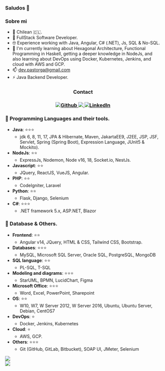 ### Saludos 👋

<!--
**PauloAstorga/PauloAstorga** is a ✨ _special_ ✨ repository because its `README.md` (this file) appears on your GitHub profile.
Here are some ideas to get you started:

- 🔭 I’m currently working on ...
- 🌱 I’m currently learning ...
- 👯 I’m looking to collaborate on ...
- 🤔 I’m looking for help with ...
- 💬 Ask me about ...
- 📫 How to reach me: ...
- 😄 Pronouns: ...
- ⚡ Fun fact: ...
-->
### Sobre mi
- 📍 Chilean 🇨🇱.
- 🏢 FullStack Software Developer.
- 🤓 Experience working with Java, Angular, C# (.NET), Js, SQL & No-SQL.
- 🌱 I'm currently learning about Hexagonal Architecture, Functional Programming in Haskell, getting a deeper knowledge in NodeJs, and also learning about DevOps using Docker, Kubernetes, Jenkins, and cloud with AWS and GCP.
- 📫 dev.pastorga@gmail.com
- ⚡ Java Backend Developer.

<h3 align='center'>Contact<h3>
  
<p align='center'>
  
  <a href="https://github.com/PauloAstorga" target="_blank">
    <img alt="Github" src="https://img.shields.io/badge/GitHub-%2312100E.svg?&style=for-the-badge&logo=Github&logoColor=white" />
  </a>
  
  <a href="https://www.instagram.com/mapache.albino/">
    <img src="https://img.shields.io/badge/instagram-%23E4405F.svg?&style=for-the-badge&logo=instagram&logoColor=white" />        
  </a>
  
  <a href="https://www.linkedin.com/in/paulo-astorgaduarte/" target="_blank">
    <img alt="LinkedIn" src="https://img.shields.io/badge/linkedin-%230077B5.svg?&style=for-the-badge&logo=linkedin&logoColor=white" />
  </a> 
  
</p>
 
### 💾 Programming Languages and their tools.
- <b>Java</b>: ⭐⭐⭐
  - jdk 6, 8, 11, 17, JPA & Hibernate, Maven, JakartaEE9, J2EE, JSP, JSF, Servlet, Spring (Spring Boot), Expression Language, JUnit5 & Mockito).
- <b>NodeJs</b>: ⭐⭐
  - ExpressJs, Nodemon, Node v16, 18, Socket.io, NestJs.
- <b>Javascript</b>: ⭐⭐
  - JQuery, ReactJS, VueJS, Angular.
- <b>PHP</b>: ⭐⭐
  - CodeIgniter, Laravel 
- <b>Python</b>: ⭐⭐
  - Flask, Django, Selenium 
- <b>C#</b>: ⭐⭐⭐
  - .NET framework 5.x, ASP.NET, Blazor 

### 🔨 Database & Others.
- <b>Frontend</b>: ⭐⭐
  - Angular v14, JQuery, HTML & CSS, Tailwind CSS, Bootstrap.
- <b>Databases</b>: ⭐⭐⭐
  - MySQL, Microsoft SQL Server, Oracle SQL, PostgreSQL, MongoDB 
- <b>SQL language</b>: ⭐⭐
  - PL-SQL, T-SQL 
- <b>Modeling and diagrams</b>: ⭐⭐⭐
  - StarUML, BPMN, LucidChart, Figma 
- <b>Microsoft Office</b>: ⭐⭐⭐
  - Word, Excel, PowerPoint, Sharepoint 
- <b>OS</b>: ⭐⭐
  - W10, W7, W Server 2012, W Server 2016, Ubuntu, Ubuntu Server, Debian, CentOS7
- <b>DevOps</b>: ⭐
  - Docker, Jenkins, Kubernetes
- <b>Cloud</b>: ⭐
  - AWS, GCP.
- <b>Others</b>: ⭐⭐⭐
  - Git (GitHub, GitLab, Bitbucket), SOAP UI, JMeter, Selenium

<div style="display: flex; flex-direction: row;" align='center'>
 <img class="img" src="https://github-readme-stats.vercel.app/api?username=PauloAstorga&show_icons=true&hide=issues&theme=radical" /> 
</div>
 
<div style="display: flex; flex-direction: row;" align='center'>
  <img class="img" src="https://github-readme-stats.vercel.app/api/top-langs/?username=PauloAstorga&layout=compact&theme=radical" /> 
</div>
